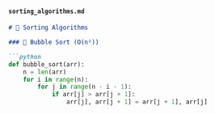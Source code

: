 
#### `sorting_algorithms.md`
```markdown
# 📘 Sorting Algorithms

### 🔁 Bubble Sort (O(n²))

```python
def bubble_sort(arr):
    n = len(arr)
    for i in range(n):
        for j in range(n - i - 1):
            if arr[j] > arr[j + 1]:
                arr[j], arr[j + 1] = arr[j + 1], arr[j]
